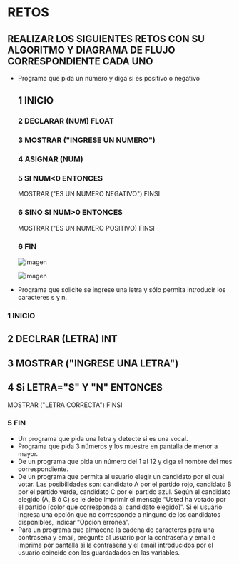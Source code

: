 # RETOS
## REALIZAR LOS SIGUIENTES RETOS CON SU ALGORITMO Y DIAGRAMA DE FLUJO CORRESPONDIENTE CADA UNO 

* Programa que pida un número y diga si es positivo o negativo
  ## 1 INICIO
  ### 2 DECLARAR (NUM) FLOAT
  ### 3 MOSTRAR ("INGRESE UN NUMERO")
  ### 4 ASIGNAR (NUM)
  ### 5 SI NUM<0 ENTONCES
     MOSTRAR ("ES UN NUMERO NEGATIVO")
     FINSI
  ### 6 SINO SI NUM>0 ENTONCES
     MOSTRAR ("ES UN NUMERO POSITIVO)
     FINSI
  ### 6 FIN
  
  ![imagen](https://user-images.githubusercontent.com/104279743/167274738-d7557d1e-859f-4da7-ba94-cbff479d126e.png)

  
  ![imagen](https://user-images.githubusercontent.com/104279743/167274690-a53feaf7-303f-4f5c-915a-6fc1962786af.png)

  
* Programa que solicite se ingrese una letra y sólo permita introducir los caracteres s y n.
### 1 INICIO
## 2 DECLRAR (LETRA) INT
## 3 MOSTRAR ("INGRESE UNA LETRA")
## 4 Si LETRA="S" Y "N" ENTONCES
  MOSTRAR ("LETRA CORRECTA")
  FINSI
### 5 FIN

* Un programa que pida una letra y detecte si es una vocal. 
* Programa que pida 3 números y los muestre en pantalla de menor a mayor.  
* De un programa que pida un número del 1 al 12 y diga el nombre del mes correspondiente.
* De un programa que permita al usuario elegir un candidato por el cual votar. Las posibilidades son: candidato A por el partido rojo, candidato B por el partido verde, candidato C por el partido azul. Según el candidato elegido (A, B ó C) se le debe imprimir el mensaje “Usted ha votado por el partido [color que corresponda al candidato elegido]”. Si el usuario ingresa una opción que no corresponde a ninguno de los candidatos disponibles, indicar “Opción errónea”.
* Para un programa que almacene la cadena de caracteres para una contraseña y email, pregunte al usuario por la contraseña y email e imprima por pantalla si la contraseña y el email introducidos por el usuario coincide con los guardadados en las variables.

